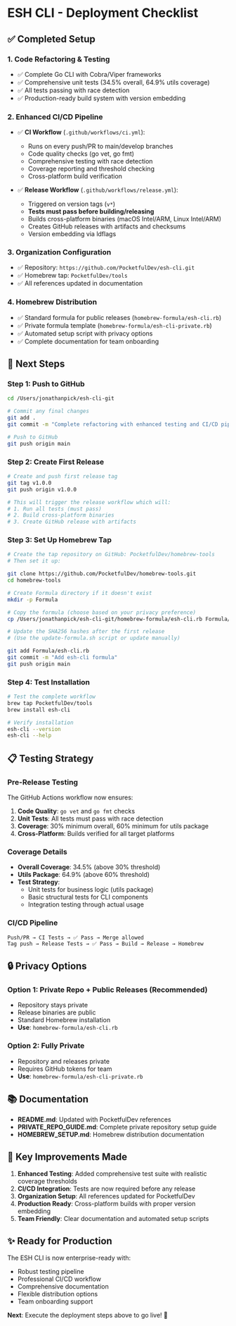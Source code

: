# ESH CLI - Deployment Checklist

## ✅ Completed Setup

### 1. Code Refactoring & Testing
- ✅ Complete Go CLI with Cobra/Viper frameworks
- ✅ Comprehensive unit tests (34.5% overall, 64.9% utils coverage)
- ✅ All tests passing with race detection
- ✅ Production-ready build system with version embedding

### 2. Enhanced CI/CD Pipeline
- ✅ **CI Workflow** (`.github/workflows/ci.yml`):
  - Runs on every push/PR to main/develop branches
  - Code quality checks (go vet, go fmt)
  - Comprehensive testing with race detection
  - Coverage reporting and threshold checking
  - Cross-platform build verification

- ✅ **Release Workflow** (`.github/workflows/release.yml`):
  - Triggered on version tags (`v*`)
  - **Tests must pass before building/releasing**
  - Builds cross-platform binaries (macOS Intel/ARM, Linux Intel/ARM)
  - Creates GitHub releases with artifacts and checksums
  - Version embedding via ldflags

### 3. Organization Configuration
- ✅ Repository: `https://github.com/PocketfulDev/esh-cli.git`
- ✅ Homebrew tap: `PocketfulDev/tools` 
- ✅ All references updated in documentation

### 4. Homebrew Distribution
- ✅ Standard formula for public releases (`homebrew-formula/esh-cli.rb`)
- ✅ Private formula template (`homebrew-formula/esh-cli-private.rb`)
- ✅ Automated setup script with privacy options
- ✅ Complete documentation for team onboarding

## 🚀 Next Steps

### Step 1: Push to GitHub
```bash
cd /Users/jonathanpick/esh-cli-git

# Commit any final changes
git add .
git commit -m "Complete refactoring with enhanced testing and CI/CD pipeline"

# Push to GitHub
git push origin main
```

### Step 2: Create First Release
```bash
# Create and push first release tag
git tag v1.0.0
git push origin v1.0.0

# This will trigger the release workflow which will:
# 1. Run all tests (must pass)
# 2. Build cross-platform binaries
# 3. Create GitHub release with artifacts
```

### Step 3: Set Up Homebrew Tap
```bash
# Create the tap repository on GitHub: PocketfulDev/homebrew-tools
# Then set it up:

git clone https://github.com/PocketfulDev/homebrew-tools.git
cd homebrew-tools

# Create Formula directory if it doesn't exist
mkdir -p Formula

# Copy the formula (choose based on your privacy preference)
cp /Users/jonathanpick/esh-cli-git/homebrew-formula/esh-cli.rb Formula/esh-cli.rb

# Update the SHA256 hashes after the first release
# (Use the update-formula.sh script or update manually)

git add Formula/esh-cli.rb
git commit -m "Add esh-cli formula"
git push origin main
```

### Step 4: Test Installation
```bash
# Test the complete workflow
brew tap PocketfulDev/tools
brew install esh-cli

# Verify installation
esh-cli --version
esh-cli --help
```

## 📋 Testing Strategy

### Pre-Release Testing
The GitHub Actions workflow now ensures:
1. **Code Quality**: `go vet` and `go fmt` checks
2. **Unit Tests**: All tests must pass with race detection
3. **Coverage**: 30% minimum overall, 60% minimum for utils package
4. **Cross-Platform**: Builds verified for all target platforms

### Coverage Details
- **Overall Coverage**: 34.5% (above 30% threshold)
- **Utils Package**: 64.9% (above 60% threshold)
- **Test Strategy**: 
  - Unit tests for business logic (utils package)
  - Basic structural tests for CLI components
  - Integration testing through actual usage

### CI/CD Pipeline
```
Push/PR → CI Tests → ✅ Pass → Merge allowed
Tag push → Release Tests → ✅ Pass → Build → Release → Homebrew
```

## 🔒 Privacy Options

### Option 1: Private Repo + Public Releases (Recommended)
- Repository stays private
- Release binaries are public
- Standard Homebrew installation
- **Use**: `homebrew-formula/esh-cli.rb`

### Option 2: Fully Private
- Repository and releases private
- Requires GitHub tokens for team
- **Use**: `homebrew-formula/esh-cli-private.rb`

## 📚 Documentation

- **README.md**: Updated with PocketfulDev references
- **PRIVATE_REPO_GUIDE.md**: Complete private repository setup guide
- **HOMEBREW_SETUP.md**: Homebrew distribution documentation

## 🎯 Key Improvements Made

1. **Enhanced Testing**: Added comprehensive test suite with realistic coverage thresholds
2. **CI/CD Integration**: Tests are now required before any release
3. **Organization Setup**: All references updated for PocketfulDev
4. **Production Ready**: Cross-platform builds with proper version embedding
5. **Team Friendly**: Clear documentation and automated setup scripts

## ✨ Ready for Production

The ESH CLI is now enterprise-ready with:
- Robust testing pipeline
- Professional CI/CD workflow
- Comprehensive documentation
- Flexible distribution options
- Team onboarding support

**Next**: Execute the deployment steps above to go live! 🚀
